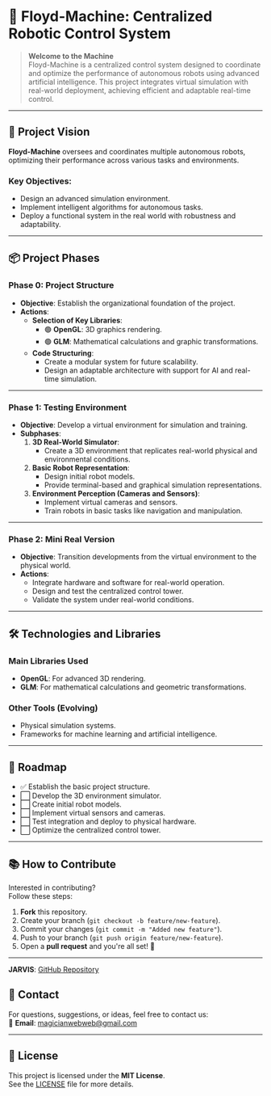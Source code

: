 # 🚀 Floyd-Machine: Centralized Robotic Control System

> **Welcome to the Machine**  
Floyd-Machine is a centralized control system designed to coordinate and optimize the performance of autonomous robots using advanced artificial intelligence. This project integrates virtual simulation with real-world deployment, achieving efficient and adaptable real-time control.

---

## 🧠 Project Vision
**Floyd-Machine** oversees and coordinates multiple autonomous robots, optimizing their performance across various tasks and environments.

### Key Objectives:
- Design an advanced simulation environment.
- Implement intelligent algorithms for autonomous tasks.
- Deploy a functional system in the real world with robustness and adaptability.

---

## 📦 Project Phases

### **Phase 0: Project Structure**
- **Objective**: Establish the organizational foundation of the project.
- **Actions**:
  - **Selection of Key Libraries**:
    - 🟢 **OpenGL**: 3D graphics rendering.
    - 🟢 **GLM**: Mathematical calculations and graphic transformations.
  - **Code Structuring**:
    - Create a modular system for future scalability.
    - Design an adaptable architecture with support for AI and real-time simulation.

---

### **Phase 1: Testing Environment**
- **Objective**: Develop a virtual environment for simulation and training.
- **Subphases**:
  1. **3D Real-World Simulator**:
     - Create a 3D environment that replicates real-world physical and environmental conditions.
  2. **Basic Robot Representation**:
     - Design initial robot models.
     - Provide terminal-based and graphical simulation representations.
  3. **Environment Perception (Cameras and Sensors)**:
     - Implement virtual cameras and sensors.
     - Train robots in basic tasks like navigation and manipulation.

---

### **Phase 2: Mini Real Version**
- **Objective**: Transition developments from the virtual environment to the physical world.
- **Actions**:
  - Integrate hardware and software for real-world operation.
  - Design and test the centralized control tower.
  - Validate the system under real-world conditions.

---

## 🛠️ Technologies and Libraries

### **Main Libraries Used**
- **OpenGL**: For advanced 3D rendering.
- **GLM**: For mathematical calculations and geometric transformations.

### **Other Tools (Evolving)**
- Physical simulation systems.
- Frameworks for machine learning and artificial intelligence.

---

## 🚧 Roadmap

- ✅ Establish the basic project structure.
- ⬜ Develop the 3D environment simulator.
- ⬜ Create initial robot models.
- ⬜ Implement virtual sensors and cameras.
- ⬜ Test integration and deploy to physical hardware.
- ⬜ Optimize the centralized control tower.

---

## 📚 How to Contribute

Interested in contributing?  
Follow these steps:

1. **Fork** this repository.
2. Create your branch (`git checkout -b feature/new-feature`).
3. Commit your changes (`git commit -m "Added new feature"`).
4. Push to your branch (`git push origin feature/new-feature`).
5. Open a **pull request** and you're all set! 🚀

---

**JARVIS**: [GitHub Repository](https://github.com/Jordan-Iralde/ProBestoJarvisAI)

## 💬 Contact
For questions, suggestions, or ideas, feel free to contact us:  
📧 **Email**: magicianwebweb@gmail.com  

---

## 📝 License

This project is licensed under the **MIT License**.  
See the [LICENSE](LICENSE) file for more details.
